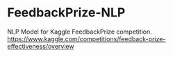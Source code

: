 # FeedbackPrize-NLP
NLP Model for Kaggle FeedbackPrize competition. 
https://www.kaggle.com/competitions/feedback-prize-effectiveness/overview
